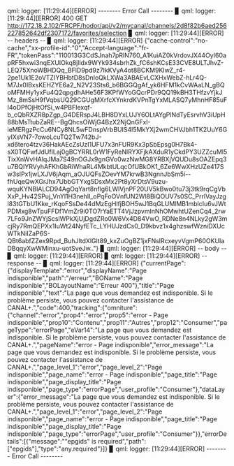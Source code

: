   qml: logger: [11:29:44][ERROR] -------- Error Call --------
▊  qml: logger: [11:29:44][ERROR] 400 GET http://172.18.2.102/FRCPF/hodor/api/v2/mycanal/channels/2d8f82b6aed256227852642df2307172/favorites/selection
▊  qml: logger: [11:29:44][ERROR] -- headers --
▊  qml: logger: [11:29:44][ERROR] {"cache-control":"no-cache","xx-profile-id":"0","Accept-language":"fr-FR","tokenPass":"110013G3CdSJnah7pRlN760_A1KuiAZ0kVrdovJX44OyI60apRF5hxwi3nqEXUIOkq8jlldx9WYk934sbrhZk_fC6shKCsE33CVE8ULTJhvZ-LEQ75XnoWBHDQq_BFlD9pd9z7IkKVyA4ot8BCKM9KIwZ_r4-2pe1Uk1E2oVTZIYBHbtD8sDnIoQkLXWa3ABAEvLCXHxWebZ-hLr4Q-M7Jx0IBxsKEHZYE6a2_N2V23Sts6_b6BGGQgAf_yk6HFM1kCvWAaLN_gBQoMFMHy1yxFu4Q2qpgdhAHe56F3KPfWYoGQcrPDr9QQ19kBH3THfzvYjkJMz_8mSsH9fVqbsUQ29CGUgMXrfcXYnkrdKVPnTgYxMLASQ7yMhnHF85uFI4oDPfOjHtOfSi_w4PBFIexqf-b_cQbRXZR8pZgp_G4DERspJ4LBH8DYxLUJY6OLtAYgPlNdTyEsrvhV3iUpH88bMsTtubZaRE--BgQhcsOiWjG4BzX2NjQnGFxI-ieMERgzPcCu6NCy8NL5wFDnspVrbBUIS4l5MkYXj2wmCHVJbh1TK2UuY6GyIXsVN7-7owoLcuTQ2Tw742bJ-xd6tero4tzv36HakAEcZsUzI1UFU7x3nFUR9Kx3pSbEpsg0H7Bk4-sX0TQFwfJdUfILaj0gBCYRRL0rW1FyReNlRYXFjkAXduR1yCkdPY3UZZcuMl5TixXnWvHAlqJMa7S49nOGJx9gnGVo0wzNwMG8YRBXjVQUDu8sOAZEpq3u7BQIYRVyhAFKhGbRiWhaRL4MkbtULqcOfUBkOK1_6Ze6WwXHzUZe417Sw3sIPx1jwLXJV6jAqm_aOJUQFsZOevYM7krwB3NgnnJbSm5i--fhUqeQwXGrJhx7UbbGTYxg5DsxMx2Pt8yXrDtsV9uzu-wquKYNBlALCD94AgOqYart8nflg6LWlVjnPF20UV5kBwo0tu73j3tk9rqCgVbXxP_Hv42SPuj_VnYl1H3nehlI_oPqFoOVnfUN2Wl8BiQOUV7s0SC_PrrlVayJzgl83tGTbU1Kke_rKqoFSsDe44dMzEgHlfjBOH5wJ1BqGLUMlMB1mblcIu6vJWtPDMxg8wTpuFFDf1VmZr9i0TO7rYaETT4VjJzpvmlnNhOMwhtUZenCq4_2rw7LFo9JnZWYjScslWPkXjUjDgdZRo0W6Vx4D84VwO_RDNe8n4NLky2gW3mcjRy7RmQEPXx1IuWt24NyfETc_LYHUJzdCs0_D9kbvz1x4ghzswfWzniDXUcWTkNiIZaP6S-QBt6abfZZex9Rpd_BuhJltdXlGlt89_kxZuOgBZ1jxFNsIRcxeyvVgmP60OKUIaDBqqyXwWMinxu-uotSveJw.."}
▊  qml: logger: [11:29:44][ERROR] -- body --
▊  qml: logger: [11:29:44][ERROR] 
▊  qml: logger: [11:29:44][ERROR] -- response --
▊  qml: logger: [11:29:44][ERROR] {"currentPage":{"displayTemplate":"error","displayName":"Page indisponible","path":"/erreur","BOName":"Page indisponible","BOLayoutName":"Erreur 400"},"title":"Page indisponible","text":"La page que vous demandez est indisponible. Si le problème persiste, vous pouvez contacter l'assistance de CANAL+.","code":400,"tracking":{"omniture":{"channel":"error","prop4":"error","prop5":"error - Page indisponible","prop10":"Contenu","prop11":"Autres","prop12":"Consumer","pageType":"errorPage","eVar14":"La page que vous demandez est indisponible. Si le problème persiste, vous pouvez contacter l'assistance de CANAL+.","pageName":"error - Page indisponible","error_message":"La page que vous demandez est indisponible. Si le problème persiste, vous pouvez contacter l'assistance de CANAL+.","page_level_1":"error","page_level_2":"Page indisponible","page_name":"error - Page indisponible","page_title":"Page indisponible","page_display_title":"Page indisponible","page_type":"errorPage","user_profile":"Consumer"},"dataLayer":{"error_message":"La page que vous demandez est indisponible. Si le problème persiste, vous pouvez contacter l'assistance de CANAL+.","page_level_1":"error","page_level_2":"Page indisponible","page_name":"error - Page indisponible","page_title":"Page indisponible","page_display_title":"Page indisponible","page_type":"errorPage","user_profile":"Consumer"}},"errorDetails":[{"message":"\"epgids\" is required","path":["epgids"],"type":"any.required"}]}
▊  qml: logger: [11:29:44][ERROR] -------- Error Call --------
